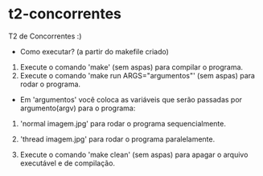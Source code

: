 # t2-concorrentes
T2 de Concorrentes :)

- Como executar? (a partir do makefile criado)

1. Execute o comando 'make' (sem aspas) para compilar o programa.
2. Execute o comando 'make run ARGS="argumentos"' (sem aspas) para rodar o programa.
  - Em 'argumentos' você coloca as variáveis que serão passadas por argumento(argv) para o programa:
  
  1. 'normal imagem.jpg' para rodar o programa sequencialmente.
  2. 'thread imagem.jpg' para rodar o programa paralelamente.
  
3. Execute o comando 'make clean' (sem aspas) para apagar o arquivo executável e de compilação.
